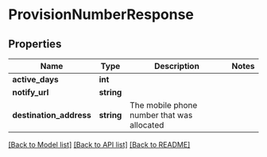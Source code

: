 # ProvisionNumberResponse

## Properties
Name | Type | Description | Notes
------------ | ------------- | ------------- | -------------
**active_days** | **int** |  | 
**notify_url** | **string** |  | 
**destination_address** | **string** | The mobile phone number that was allocated | 

[[Back to Model list]](../README.md#documentation-for-models) [[Back to API list]](../README.md#documentation-for-api-endpoints) [[Back to README]](../README.md)


